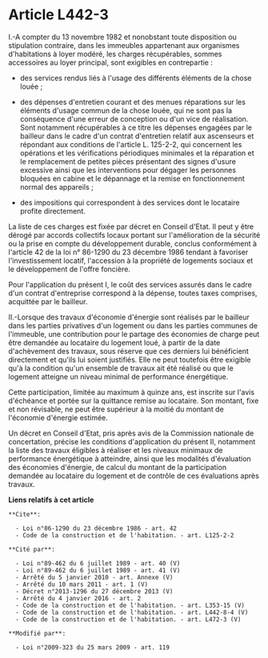 # Article L442-3

I.-A compter du 13 novembre 1982 et nonobstant toute disposition ou stipulation contraire, dans les immeubles appartenant aux
organismes d'habitations à loyer modéré, les charges récupérables, sommes accessoires au loyer principal, sont exigibles en
contrepartie :

- des services rendus liés à l'usage des différents éléments de la chose louée ;

- des dépenses d'entretien courant et des menues réparations sur les éléments d'usage commun de la chose louée, qui ne sont
pas la conséquence d'une erreur de conception ou d'un vice de réalisation. Sont notamment récupérables à ce titre les
dépenses engagées par le bailleur dans le cadre d'un contrat d'entretien relatif aux ascenseurs et répondant aux conditions
de l'article L. 125-2-2, qui concernent les opérations et les vérifications périodiques minimales et la réparation et le
remplacement de petites pièces présentant des signes d'usure excessive ainsi que les interventions pour dégager les personnes
bloquées en cabine et le dépannage et la remise en fonctionnement normal des appareils ;

- des impositions qui correspondent à des services dont le locataire profite directement. 

La liste de ces charges est fixée par décret en Conseil d'Etat. Il peut y être dérogé par accords collectifs locaux portant
sur l'amélioration de la sécurité ou la prise en compte du développement durable, conclus conformément à l'article 42 de la
loi n° 86-1290 du 23 décembre 1986 tendant à favoriser l'investissement locatif, l'accession à la propriété de logements
sociaux et le développement de l'offre foncière. 

Pour l'application du présent I, le coût des services assurés dans le cadre d'un contrat d'entreprise correspond à la
dépense, toutes taxes comprises, acquittée par le bailleur. 

II.-Lorsque des travaux d'économie d'énergie sont réalisés par le bailleur dans les parties privatives d'un logement ou dans
les parties communes de l'immeuble, une contribution pour le partage des économies de charge peut être demandée au locataire
du logement loué, à partir de la date d'achèvement des travaux, sous réserve que ces derniers lui bénéficient directement et
qu'ils lui soient justifiés. Elle ne peut toutefois être exigible qu'à la condition qu'un ensemble de travaux ait été réalisé
ou que le logement atteigne un niveau minimal de performance énergétique. 

Cette participation, limitée au maximum à quinze ans, est inscrite sur l'avis d'échéance et portée sur la quittance remise au
locataire. Son montant, fixe et non révisable, ne peut être supérieur à la moitié du montant de l'économie d'énergie
estimée. 

Un décret en Conseil d'Etat, pris après avis de la Commission nationale de concertation, précise les conditions d'application
du présent II, notamment la liste des travaux éligibles à réaliser et les niveaux minimaux de performance énergétique à
atteindre, ainsi que les modalités d'évaluation des économies d'énergie, de calcul du montant de la participation demandée au
locataire du logement et de contrôle de ces évaluations après travaux.

**Liens relatifs à cet article**

	**Cite**:

	  - Loi n°86-1290 du 23 décembre 1986 - art. 42
	  - Code de la construction et de l'habitation. - art. L125-2-2

	**Cité par**:

	  - Loi n°89-462 du 6 juillet 1989 - art. 40 (V)
	  - Loi n°89-462 du 6 juillet 1989 - art. 41 (V)
	  - Arrêté du 5 janvier 2010 - art. Annexe (V)
	  - Arrêté du 10 mars 2011 - art. 1 (V)
	  - Décret n°2013-1296 du 27 décembre 2013 (V)
	  - Arrêté du 4 janvier 2016 - art. 2
	  - Code de la construction et de l'habitation. - art. L353-15 (V)
	  - Code de la construction et de l'habitation. - art. L442-8-4 (V)
	  - Code de la construction et de l'habitation. - art. L472-3 (V)

	**Modifié par**:

	  - Loi n°2009-323 du 25 mars 2009 - art. 119
